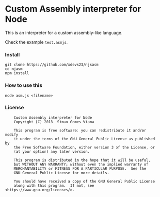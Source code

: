 # Custom Assembly interpreter for Node

This is an interpreter for a custom assembly-like language.

Check the example `test.asmjs`.

### Install

```
git clone https://github.com/xdevs23/njsasm
cd njasm
npm install
```

### How to use this

```
node asm.js <filename>
```

### License

```
    Custom Assembly interpreter for Node
    Copyright (C) 2018  Simao Gomes Viana

    This program is free software: you can redistribute it and/or modify
    it under the terms of the GNU General Public License as published by
    the Free Software Foundation, either version 3 of the License, or
    (at your option) any later version.

    This program is distributed in the hope that it will be useful,
    but WITHOUT ANY WARRANTY; without even the implied warranty of
    MERCHANTABILITY or FITNESS FOR A PARTICULAR PURPOSE.  See the
    GNU General Public License for more details.

    You should have received a copy of the GNU General Public License
    along with this program.  If not, see <https://www.gnu.org/licenses/>.
```
